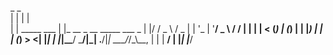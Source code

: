  _               _                           
| |             | |                          
| | _____   ___ | |_ __  _ __ _____  ___   _ 
| |/ / _ \ / _ \| | '_ \| '__/ _ \ \/ / | | |
|   < (_) | (_) | | |_) | | | (_) >  <| |_| |
|_|\_\___/ \___/|_| .__/|_|  \___/_/\_\\__, |
                  | |                   __/ |
                  |_|                  |___/ 
